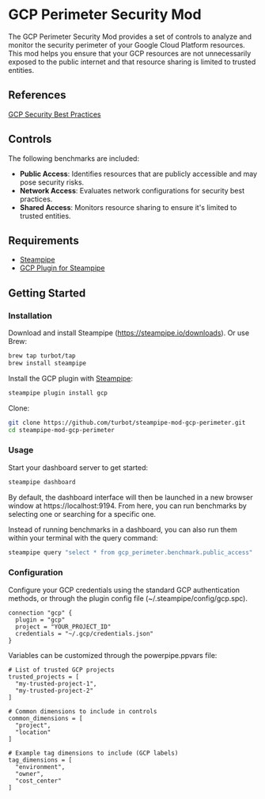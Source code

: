 # GCP Perimeter Security Mod

The GCP Perimeter Security Mod provides a set of controls to analyze and monitor the security perimeter of your Google Cloud Platform resources. This mod helps you ensure that your GCP resources are not unnecessarily exposed to the public internet and that resource sharing is limited to trusted entities.

## References

[GCP Security Best Practices](https://cloud.google.com/docs/enterprise/best-practices-for-enterprise-organizations#networking-security)

## Controls

The following benchmarks are included:

- **Public Access**: Identifies resources that are publicly accessible and may pose security risks.
- **Network Access**: Evaluates network configurations for security best practices.
- **Shared Access**: Monitors resource sharing to ensure it's limited to trusted entities.

## Requirements

- [Steampipe](https://steampipe.io/downloads)
- [GCP Plugin for Steampipe](https://hub.steampipe.io/plugins/turbot/gcp)

## Getting Started

### Installation

Download and install Steampipe (https://steampipe.io/downloads). Or use Brew:

```bash
brew tap turbot/tap
brew install steampipe
```

Install the GCP plugin with [Steampipe](https://steampipe.io):

```bash
steampipe plugin install gcp
```

Clone:

```bash
git clone https://github.com/turbot/steampipe-mod-gcp-perimeter.git
cd steampipe-mod-gcp-perimeter
```

### Usage

Start your dashboard server to get started:

```bash
steampipe dashboard
```

By default, the dashboard interface will then be launched in a new browser window at https://localhost:9194. From here, you can run benchmarks by selecting one or searching for a specific one.

Instead of running benchmarks in a dashboard, you can also run them within your terminal with the query command:

```bash
steampipe query "select * from gcp_perimeter.benchmark.public_access"
```

### Configuration

Configure your GCP credentials using the standard GCP authentication methods, or through the plugin config file (~/.steampipe/config/gcp.spc).

```hcl
connection "gcp" {
  plugin = "gcp"
  project = "YOUR_PROJECT_ID"
  credentials = "~/.gcp/credentials.json"
}
```

Variables can be customized through the powerpipe.ppvars file:

```hcl
# List of trusted GCP projects
trusted_projects = [
  "my-trusted-project-1",
  "my-trusted-project-2"
]

# Common dimensions to include in controls
common_dimensions = [
  "project",
  "location"
]

# Example tag dimensions to include (GCP labels)
tag_dimensions = [
  "environment",
  "owner",
  "cost_center"
]
``` 